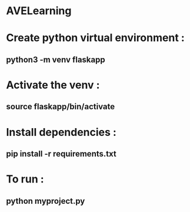 # AVELearning

# Create python virtual environment :
## python3 -m venv flaskapp

# Activate the venv :
## source flaskapp/bin/activate

# Install dependencies :
## pip install -r requirements.txt

# To run :
## python myproject.py

